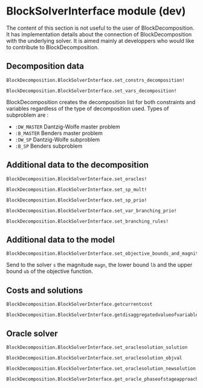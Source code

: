 
# BlockSolverInterface module (dev)

The content of this section is not useful to the user of BlockDecomposition.
It has implementation details about the connection of BlockDecomposition with the underlying solver.
It is aimed mainly at developpers who would like to contribute to BlockDecomposition.


## Decomposition data

```@docs
BlockDecomposition.BlockSolverInterface.set_constrs_decomposition!
```

```@docs
BlockDecomposition.BlockSolverInterface.set_vars_decomposition!
```

BlockDecomposition creates the decomposition list for both constraints and
variables regardless of the type of decomposition used. Types of subproblem are :
   - `:DW_MASTER` Dantzig-Wolfe master problem
   - `:B_MASTER` Benders master problem
   - `:DW_SP` Dantzig-Wolfe subproblem
   - `:B_SP` Benders subproblem


## Additional data to the decomposition

```@docs
BlockDecomposition.BlockSolverInterface.set_oracles!
```

```@docs
BlockDecomposition.BlockSolverInterface.set_sp_mult!
```

```@docs
BlockDecomposition.BlockSolverInterface.set_sp_prio!
```

```@docs
BlockDecomposition.BlockSolverInterface.set_var_branching_prio!
```

```@docs
BlockDecomposition.BlockSolverInterface.set_branching_rules!
```

## Additional data to the model

```@docs
BlockDecomposition.BlockSolverInterface.set_objective_bounds_and_magnitude!
```

Send to the solver `s` the magnitude `magn`, the lower bound `lb`
and the upper bound `ub` of the objective function.

## Costs and solutions

```@docs
BlockDecomposition.BlockSolverInterface.getcurrentcost
```

```@docs
BlockDecomposition.BlockSolverInterface.getdisaggregatedvalueofvariable
```

## Oracle solver


```@docs
BlockDecomposition.BlockSolverInterface.set_oraclesolution_solution
```

```@docs
BlockDecomposition.BlockSolverInterface.set_oraclesolution_objval
```

```@docs
BlockDecomposition.BlockSolverInterface.set_oraclesolution_newsolution
```

```@docs
BlockDecomposition.BlockSolverInterface.get_oracle_phaseofstageapproach
```
